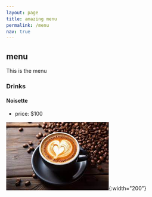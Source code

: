 ```yaml
---
layout: page
title: amazing menu
permalink: /menu
nav: true
---
```


## menu

This is the menu

### Drinks

#### Noisette

- price: $100

![drink](assets/images/coffee-drink.jpeg){:width="200"}
